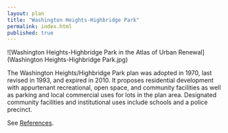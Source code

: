 ```yaml
---
layout: plan
title: "Washington Heights-Highbridge Park"
permalink: index.html
published: true
---
```


![Washington Heights-Highbridge Park in the Atlas of Urban Renewal](Washington Heights-Highbridge Park.jpg)

The Washington Heights/Highbridge Park plan was adopted in 1970, last revised in 1993, and expired in 2010. It proposes residential development with appurtenant recreational, open space, and community facilities as well as parking and local commercial uses for lots in the plan area. Designated community facilities and institutional uses include schools and a police precinct.

See [References](http://www.urbanreviewer.org/#page=references.html). 